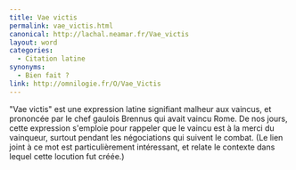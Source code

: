 ```yaml
---
title: Vae victis
permalink: vae_victis.html
canonical: http://lachal.neamar.fr/Vae_victis
layout: word
categories:
  - Citation latine
synonyms:
  - Bien fait ?
link: http://omnilogie.fr/O/Vae_Victis
---
```


"Vae victis" est une expression latine signifiant malheur aux vaincus, et prononcée par le chef gaulois Brennus qui avait vaincu Rome. De nos jours, cette expression s'emploie pour rappeler que le vaincu est à la merci du vainqueur, surtout pendant les négociations qui suivent le combat.
(Le lien joint à ce mot est particulièrement intéressant, et relate le contexte dans lequel cette locution fut créée.)

